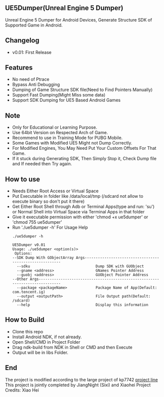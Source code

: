 ## UE5Dumper(Unreal Engine 5 Dumper)
Unreal Engine 5 Dumper for Android Devices, Generate Structure SDK of Supported Game in Android. 
## Changelog
- v0.01: First Release

## Features
- No need of Ptrace
- Bypass Anti Debugging
- Dumping of Game Structure SDK file(Need to Find Pointers Manually)
- Support Fast Dumping(Might Miss some data)
- Support SDK Dumping for UE5 Based Android Games

## Note
- Only for Educational or Learning Purpose.
- Use 64bit Version on Respected Arch of Game.
- Recommend to use in Training Mode for PUBG Mobile.
- Some Games with Modified UE5 Might not Dump Correctly.
- For Modified Engines, You May Need Put Your Custom Offsets For That Game.
- If it stuck during Generating SDK, Then Simply Stop it, Check Dump file and If needed then Try again.
 
## How to use
- Needs Either Root Access or Virtual Space
- Put Executable in folder like /data/local/tmp (/sdcard not allow to execute binary so don't put it there)
- Get Either Root Shell through Adb or Terminal Apps(type and run: 'su') or Normal Shell into Virtual Space via Terminal Apps in that folder
- Give it executable permission with either 'chmod +x ue5dumper' or 'chmod 755 ue5dumper'
- Run './ue5dumper -h' For Usage Help
	```
    ./ue5dumper -h
    	 
    UE5Dumper v0.01
    Usage: ./ue5dumper <option(s)>
     Options:
    --SDK Dump With GObjectArray Args--------------------------------------------------------
      --sdku                              Dump SDK with GUObject
      --gname <address>                   GNames Pointer Address
      --guobj <address>                   GUObject Pointer Address
    --Other Args-----------------------------------------------------------------------------
      --package <packageName>             Package Name of App(Default: com.tencent.ig)
      --output <outputPath>               File Output path(Default: /sdcard)
      --help                              Display this information
    ```
	
## How to Build
- Clone this repo
- Install Android NDK, if not already.
- Open Shell/CMD in Project Folder
- Drag ndk-build from NDK in Shell or CMD and then Execute
- Output will be in libs Folder.

## End
The project is modified according to the large project of kp7742 [project line](https://github.com/kp7742/UE4Dumper "Go To Github")
This project is jointly completed by JiangNight (Sixi) and Xiaohei
Project Credits: Xiao Hei


